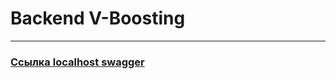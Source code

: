 ﻿# Backend V-Boosting
- - -
### [Ссылка localhost swagger](http://localhost:6969/swagger-ui/index.html#/)